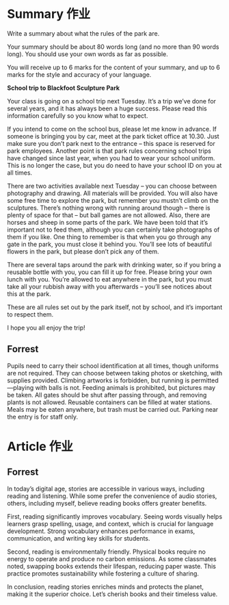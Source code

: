 # Summary 作业

Write a summary about what the rules of the park are.

Your summary should be about 80 words long (and no more than 90 words long). You should use your own words as far as possible.

You will receive up to 6 marks for the content of your summary, and up to 6 marks for the style and accuracy of your language.

**School trip to Blackfoot Sculpture Park**

Your class is going on a school trip next Tuesday. It’s a trip we’ve done for several years, and it has always been a huge success. Please read this information carefully so you know what to expect.

If you intend to come on the school bus, please let me know in advance. If someone is bringing you by car, meet at the park ticket office at 10.30. Just make sure you don’t park next to the entrance – this space is reserved for park employees. Another point is that park rules concerning school trips have changed since last year, when you had to wear your school uniform. This is no longer the case, but you do need to have your school ID on you at all times.

There are two activities available next Tuesday – you can choose between photography and drawing. All materials will be provided. You will also have some free time to explore the park, but remember you mustn’t climb on the sculptures. There’s nothing wrong with running around though – there is plenty of space for that – but ball games are not allowed. Also, there are horses and sheep in some parts of the park. We have been told that it’s important not to feed them, although you can certainly take photographs of them if you like. One thing to remember is that when you go through any gate in the park, you must close it behind you. You’ll see lots of beautiful flowers in the park, but please don’t pick any of them.

There are several taps around the park with drinking water, so if you bring a reusable bottle with you, you can fill it up for free. Please bring your own lunch with you. You’re allowed to eat anywhere in the park, but you must take all your rubbish away with you afterwards – you’ll see notices about this at the park.

These are all rules set out by the park itself, not by school, and it’s important to respect them.

I hope you all enjoy the trip!
## Forrest
Pupils need to carry their school identification at all times, though uniforms are not required. They can choose between taking photos or sketching, with supplies provided. Climbing artworks is forbidden, but running is permitted—playing with balls is not. Feeding animals is prohibited, but pictures may be taken. All gates should be shut after passing through, and removing plants is not allowed. Reusable containers can be filled at water stations. Meals may be eaten anywhere, but trash must be carried out. Parking near the entry is for staff only.

# Article 作业

## Forrest 
In today’s digital age, stories are accessible in various ways, including reading and listening. While some prefer the convenience of audio stories, others, including myself, believe reading books offers greater benefits.

First, reading significantly improves vocabulary. Seeing words visually helps learners grasp spelling, usage, and context, which is crucial for language development. Strong vocabulary enhances performance in exams, communication, and writing key skills for students.

Second, reading is environmentally friendly. Physical books require no energy to operate and produce no carbon emissions. As some classmates noted, swapping books extends their lifespan, reducing paper waste. This practice promotes sustainability while fostering a culture of sharing.

In conclusion, reading stories enriches minds and protects the planet, making it the superior choice. Let’s cherish books and their timeless value.
